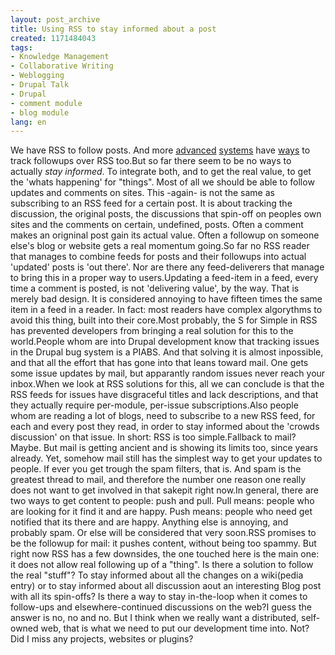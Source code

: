 ```yaml
---
layout: post_archive
title: Using RSS to stay informed about a post
created: 1171484043
tags:
- Knowledge Management
- Collaborative Writing
- Weblogging
- Drupal Talk
- Drupal
- comment module
- blog module
lang: en
---
```

We have RSS to follow posts. And more [advanced](http://codex.wordpress.org/Template_Tags/comments_rss_link) [systems](http://drupal.org/project/commentrss) have [ways](http://www.phpbb.com/phpBB/viewtopic.php?t=349668art=0&postdays=0&postorder=asc&highlight=rss) to track followups over RSS too.But so far there seem to be no ways to actually _stay informed_. To integrate both, and to get the real value, to get the 'whats happening' for "things". Most of all we should be able to follow updates and comments on sites. This -again- is not the same as subscribing to an RSS feed for a certain post. It is about tracking the discussion, the original posts, the discussions that spin-off on peoples own sites and the comments on certain, undefined, posts. Often a comment makes an origninal post gain its actual value. Often a followup on someone else's blog or website gets a real momentum going.So far no RSS reader that manages to combine feeds for posts and their followups into actual 'updated' posts is 'out there'. Nor are there any feed-deliverers that manage to bring this in a proper way to users.Updating a feed-item in a feed, every time a comment is posted, is not 'delivering value', by the way. That is merely bad design. It is considered annoying to have fifteen times the same item in a feed in a reader. In fact: most readers have complex algorythms to avoid this thing, built into their core.Most probably, the S for Simple in RSS has prevented developers from bringing a real solution for this to the world.People whom are into Drupal development know that tracking issues in the Drupal bug system is a PIABS. And that solving it is almost inpossible, and that all the effort that has gone into that leans toward mail.  One gets some issue updates by mail, but apparantly random issues never reach your inbox.When we look at RSS solutions for this, all we can conclude is that the RSS feeds for issues have disgraceful titles and lack descriptions, and that they actually require per-module, per-issue subscriptions.Also people whom are reading a lot of blogs, need to subscribe to a new RSS feed, for each and every post they read, in order to stay informed about the 'crowds discussion' on that issue. In short: RSS is too simple.Fallback to mail? Maybe. But mail is getting ancient and is showing its limits too, since years already. Yet, somehow mail still has the simplest way to get your updates to people. If ever you get trough the spam filters, that is. And spam is the greatest thread to mail, and therefore the number one reason one really does not want to get involved in that sakepit right now.In general, there are two ways to get content to people: push and pull. Pull means: people who are looking for it find it and are happy. Push means: people who need get notified that its there and are happy. Anything else is annoying, and probably spam. Or else will be considered that very soon.RSS promises to be the followup for mail: it pushes content, without being too spammy. But right now RSS has a few downsides, the one touched here is the main one: it does not allow real following up of a "thing". Is there a solution to follow the real "stuff"? To stay informed about all the changes on a wiki(pedia entry) or to stay informed about all discussion aout an interesting Blog post with all its spin-offs? Is there a way to stay in-the-loop when it comes to follow-ups and elsewhere-continued discussions on the web?I guess the answer is no, no and no. But I think when we really want a distributed, self-owned web, that is what we need to put our development time into. Not? Did I miss any projects, websites or plugins? 
